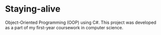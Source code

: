 # Staying-alive
Object-Oriented Programming (OOP) using C#. This project was developed as a part of my first-year coursework in computer science.
